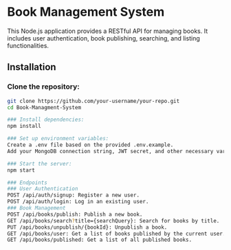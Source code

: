 # Book Management System

This Node.js application provides a RESTful API for managing books. It includes user authentication, book publishing, searching, and listing functionalities.

## Installation

### Clone the repository:
   ```bash
   git clone https://github.com/your-username/your-repo.git
   cd Book-Managment-System

### Install dependencies:
npm install

### Set up environment variables:
Create a .env file based on the provided .env.example.
Add your MongoDB connection string, JWT secret, and other necessary variables.

### Start the server:
npm start

### Endpoints
### User Authentication
POST /api/auth/signup: Register a new user.
POST /api/auth/login: Log in an existing user.
### Book Management
POST /api/books/publish: Publish a new book.
GET /api/books/search?title={searchQuery}: Search for books by title.
PUT /api/books/unpublish/{bookId}: Unpublish a book.
GET /api/books/user: Get a list of books published by the current user.
GET /api/books/published: Get a list of all published books.
